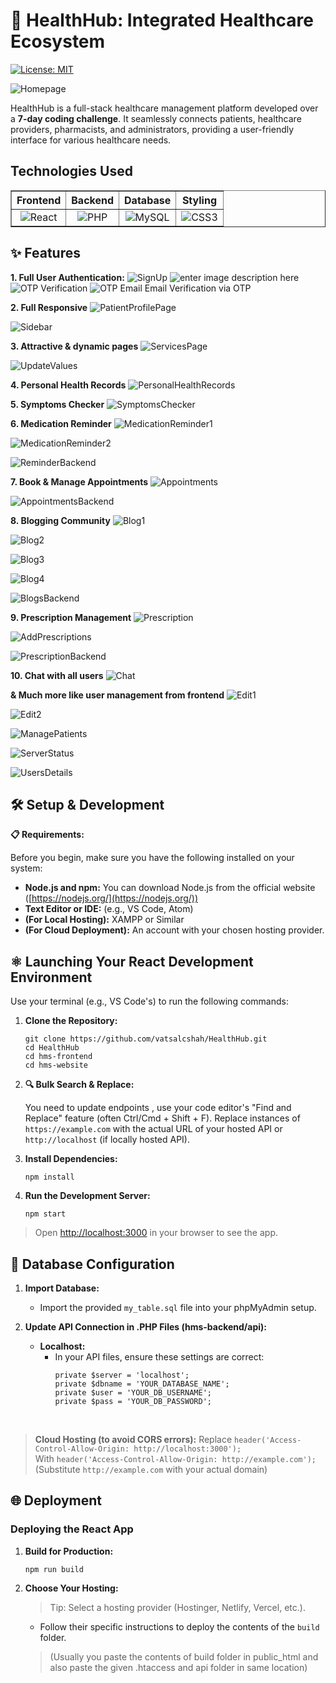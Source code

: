 ﻿# 💊 HealthHub: Integrated Healthcare Ecosystem
[![License: MIT](https://img.shields.io/badge/License-MIT-blue.svg)](https://opensource.org/licenses/MIT)


![Homepage](https://github.com/vatsalcshah/HealthHub/blob/main/Screenshots/Homepage.png)

HealthHub is a full-stack healthcare management platform developed over a **7-day coding challenge**. It seamlessly connects patients, healthcare providers, pharmacists, and administrators, providing a user-friendly interface for various healthcare needs.

## Technologies Used
<table border="1">
  <tr>
    <th align="center">Frontend</th>
    <th align="center">Backend</th>
    <th align="center">Database</th>
    <th align="center">Styling</th>
  </tr>
  <tr>
    <td align="center"><img src="https://img.shields.io/badge/React-20232A?style=for-the-badge&logo=react&logoColor=61DAFB" alt="React" /></td>
    <td align="center"><img src="https://img.shields.io/badge/PHP-777BB4?style=for-the-badge&logo=php&logoColor=white" alt="PHP" /></td>
    <td align="center"><img src="https://img.shields.io/badge/MySQL-00000F?style=for-the-badge&logo=mysql&logoColor=white" alt="MySQL" /></td>
    <td align="center"><img src="https://img.shields.io/badge/CSS3-1572B6?style=for-the-badge&logo=css3&logoColor=white" alt="CSS3" /></td>
  </tr>
</table>

## ✨ Features
**1. Full User Authentication:**
![SignUp](https://github.com/vatsalcshah/HealthHub/blob/main/Screenshots/Signup_Errors.png)
	![enter image description here](https://github.com/vatsalcshah/HealthHub/blob/main/Screenshots/ForgotPassword.png)
		![OTP Verification](https://github.com/vatsalcshah/HealthHub/blob/main/Screenshots/OTP.png)
		![OTP Email](https://github.com/vatsalcshah/HealthHub/blob/main/Screenshots/OTP_Email.png)
		Email Verification via OTP
		
**2. Full Responsive**
![PatientProfilePage](https://github.com/vatsalcshah/HealthHub/blob/main/Screenshots/Patient_Profile.png)

![Sidebar](https://github.com/vatsalcshah/HealthHub/blob/main/Screenshots/Sidebar.png)
		
**3. Attractive & dynamic pages**
![ServicesPage](https://github.com/vatsalcshah/HealthHub/blob/main/Screenshots/ServicesPage.png)

![UpdateValues](https://github.com/vatsalcshah/HealthHub/blob/main/Screenshots/Facilities.png)

**4. Personal Health Records**
![PersonalHealthRecords](https://github.com/vatsalcshah/HealthHub/blob/main/Screenshots/PersonalHealthRecords.png)

**5. Symptoms Checker**
![SymptomsChecker](https://github.com/vatsalcshah/HealthHub/blob/main/Screenshots/SystomChecker.png)

**6. Medication Reminder**
![MedicationReminder1](https://github.com/vatsalcshah/HealthHub/blob/main/Screenshots/MedicationReminder.png)

![MedicationReminder2](https://github.com/vatsalcshah/HealthHub/blob/main/Screenshots/MedicationReminder2.png)

![ReminderBackend](https://github.com/vatsalcshah/HealthHub/blob/main/Screenshots/RemindersTable.png)

**7. Book & Manage Appointments**
![Appointments](https://github.com/vatsalcshah/HealthHub/blob/main/Screenshots/AppointmentsPage.png)

![AppointmentsBackend](https://github.com/vatsalcshah/HealthHub/blob/main/Screenshots/AppointmentsTable.png)

**8. Blogging Community**
![Blog1](https://github.com/vatsalcshah/HealthHub/blob/main/Screenshots/CreateBlog.png)

![Blog2](https://github.com/vatsalcshah/HealthHub/blob/main/Screenshots/Community.png)

![Blog3](https://github.com/vatsalcshah/HealthHub/blob/main/Screenshots/ManageBlogs.png)

![Blog4](https://github.com/vatsalcshah/HealthHub/blob/main/Screenshots/BlogComments.png)

![BlogsBackend](https://github.com/vatsalcshah/HealthHub/blob/main/Screenshots/BlogsTable.png)

**9. Prescription Management**
![Prescription](https://github.com/vatsalcshah/HealthHub/blob/main/Screenshots/Prescription.png)

![AddPrescriptions](https://github.com/vatsalcshah/HealthHub/blob/main/Screenshots/AddPrescriptions.png)

![PrescriptionBackend](https://github.com/vatsalcshah/HealthHub/blob/main/Screenshots/PrescriptionTable.png)

**10. Chat with all users**
![Chat](https://github.com/vatsalcshah/HealthHub/blob/main/Screenshots/Chat.png)

**& Much more like user management from frontend**
![Edit1](https://github.com/vatsalcshah/HealthHub/blob/main/Screenshots/Edit.png)

![Edit2](https://github.com/vatsalcshah/HealthHub/blob/main/Screenshots/Edit2.png)

![ManagePatients](https://github.com/vatsalcshah/HealthHub/blob/main/Screenshots/ManagePatients.png)

![ServerStatus](https://github.com/vatsalcshah/HealthHub/blob/main/Screenshots/UserData.png)

![UsersDetails](https://github.com/vatsalcshah/HealthHub/blob/main/Screenshots/Users.png)

## 🛠️ Setup & Development

**📋 Requirements:**

Before you begin, make sure you have the following installed on your system:

-   **Node.js and npm:**  You can download Node.js from the official website ([https://nodejs.org/](https://nodejs.org/))
-   **Text Editor or IDE:**  (e.g., VS Code, Atom)
-   **(For Local Hosting):**  XAMPP or Similar
-   **(For Cloud Deployment):**  An account with your chosen hosting provider.

 ## **⚛️ Launching Your React Development Environment**
Use your terminal (e.g., VS Code's) to run the following commands:
1.  **Clone the Repository:**
    ```
    git clone https://github.com/vatsalcshah/HealthHub.git
    cd HealthHub
    cd hms-frontend
    cd hms-website
    ```
 2. **🔍 Bulk Search & Replace:**

	You need to update endpoints , use your code editor's "Find and Replace" feature (often Ctrl/Cmd + Shift + F). Replace instances of `https://example.com` with the actual URL of your hosted API or `http://localhost` (if locally hosted API).
		 
3.  **Install Dependencies:**
    ```
    npm install
    ```    
4.  **Run the Development Server:**
    
    ```
    npm start
    ```
> Open [http://localhost:3000](http://localhost:3000/) in your browser to see the app.


## 📂 Database Configuration

1.  **Import Database:**
    
    -   Import the provided  `my_table.sql`  file into your phpMyAdmin setup.
2.  **Update API Connection in .PHP Files (hms-backend/api):**
    
    -   **Localhost:**
        -   In your API files, ensure these settings are correct:            
            ```
            private $server = 'localhost';
            private $dbname = 'YOUR_DATABASE_NAME';
            private $user = 'YOUR_DB_USERNAME';
            private $pass = 'YOUR_DB_PASSWORD';
            ```
  <br>
           
>   **Cloud Hosting (to avoid CORS errors):**
           Replace  `header('Access-Control-Allow-Origin: http://localhost:3000');`
        <br> 
           With  `header('Access-Control-Allow-Origin: http://example.com');`
           (Substitute  `http://example.com`  with your actual domain)


## 🌐 Deployment

### Deploying the React App

1.  **Build for Production:**    
    ```
    npm run build
    ```
    
2.  **Choose Your Hosting:**
    
    > Tip: Select a hosting provider (Hostinger, Netlify, Vercel, etc.).
    
    -   Follow their specific instructions to deploy the contents of the  `build`  folder. 
    >(Usually you paste the contents of build folder in public_html and also paste the given .htaccess and api folder in same location)


